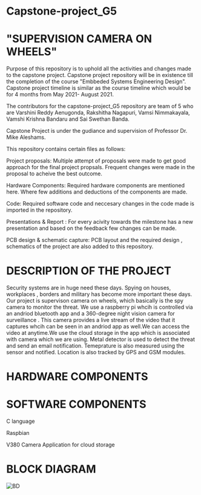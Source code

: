 # Capstone-project_G5
# "SUPERVISION CAMERA ON WHEELS"

Purpose of this repository is to uphold all the activities and changes made to the capstone project. Capstone project repository will be in existence till the completion of the course "Embbeded Systems Engineering Design". Capstone project timeline is similar as the course timeline which would be for 4 months from May 2021- August 2021.

The contributors for the capstone-project_G5 repository are team of 5 who are Varshini Reddy Aenugonda, Rakshitha Nagapuri, Vamsi Nimmakayala, Vamshi Krishna Bandaru and Sai Swethan Banda.

Capstone Project is under the gudiance and supervision of Professor Dr. Mike Aleshams.

This repository contains certain files  as follows:

Project proposals: Multiple attempt of proposals were made to get good approach for the final project propsals. Frequent changes were made in the proposal to acheive the best outcome.

Hardware Components: Required hardware components are mentioned here. Where few additions and deductions of the components are made.

Code: Required software code and neccesary changes in the code made is imported in the repository.

Presentations & Report : For every acivity towards the milestone has a new presentation and based on the feedback few changes can be made.

PCB design & schematic capture: PCB layout and the required design , schematics of the project are also added to this repository.

# DESCRIPTION OF THE PROJECT
Security systems are in huge need these days. Spying on houses, workplaces , borders and military has become more important these days. Our project is supervison camera on wheels, which basically is the spy camera to monitor the threat. We use a raspberry pi whcih is controlled via an andriod bluetooth app and a 360-degree night vision camera for surveillance . This camera provides a live stream of the video that it captures whcih can be seen in an andriod app as well.We can access the video at anytime.We use the cloud storage in the app which is associated with camera which we are using. Metal detector is used to detect the threat and send an email notification. Temeprature is also measured using the sensor and notified. Location is also tracked by GPS and GSM modules.

# HARDWARE COMPONENTS 
# SOFTWARE COMPONENTS
C language

Raspbian

V380 Camera Application for cloud storage

# BLOCK DIAGRAM
![BD](https://user-images.githubusercontent.com/60661186/121600496-2b7ab580-ca62-11eb-93d9-78174dbb672f.jpg)



